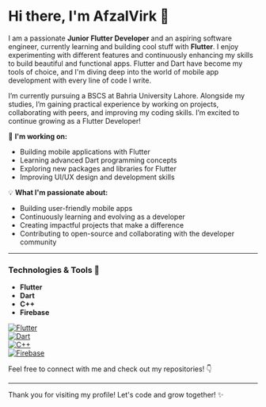 # Hi there, I'm AfzalVirk 👋

I am a passionate **Junior Flutter Developer** and an aspiring software engineer, currently learning and building cool stuff with **Flutter**. I enjoy experimenting with different features and continuously enhancing my skills to build beautiful and functional apps. Flutter and Dart have become my tools of choice, and I'm diving deep into the world of mobile app development with every line of code I write.

I’m currently pursuing a BSCS at Bahria University Lahore. Alongside my studies, I’m gaining practical experience by working on projects, collaborating with peers, and improving my coding skills. I’m excited to continue growing as a Flutter Developer!

🚀 **I'm working on:**
- Building mobile applications with Flutter
- Learning advanced Dart programming concepts
- Exploring new packages and libraries for Flutter
- Improving UI/UX design and development skills

💡 **What I'm passionate about:**
- Building user-friendly mobile apps
- Continuously learning and evolving as a developer
- Creating impactful projects that make a difference
- Contributing to open-source and collaborating with the developer community

---

### **Technologies & Tools 🚀**  
- **Flutter**  
- **Dart**  
- **C++**  
- **Firebase**  

[![Flutter](https://img.shields.io/badge/Flutter-02569B?style=for-the-badge&logo=flutter&logoColor=white)](https://flutter.dev/)  
[![Dart](https://img.shields.io/badge/Dart-0175C2?style=for-the-badge&logo=dart&logoColor=white)](https://dart.dev/)  
[![C++](https://img.shields.io/badge/C++-00599C?style=for-the-badge&logo=c%2B%2B&logoColor=white)](https://cplusplus.com/)  
[![Firebase](https://img.shields.io/badge/Firebase-FFCA28?style=for-the-badge&logo=firebase&logoColor=black)](https://firebase.google.com/) 

Feel free to connect with me and check out my repositories! 👇

---

Thank you for visiting my profile! Let's code and grow together! ✨
